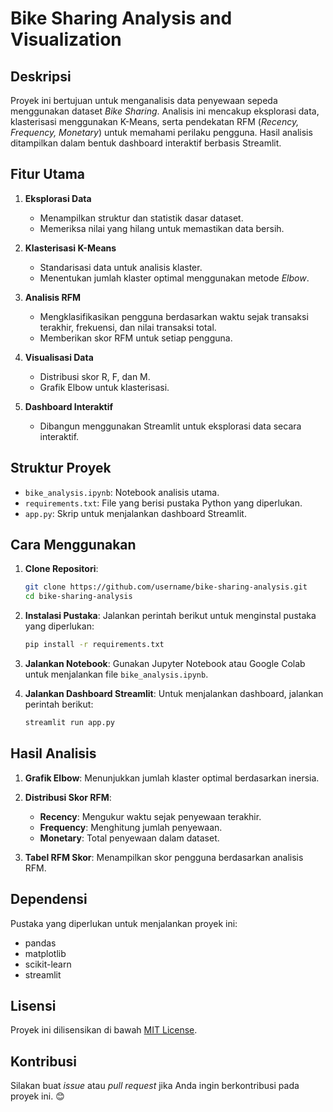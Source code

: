 # Bike Sharing Analysis and Visualization

## Deskripsi
Proyek ini bertujuan untuk menganalisis data penyewaan sepeda menggunakan dataset *Bike Sharing*. Analisis ini mencakup eksplorasi data, klasterisasi menggunakan K-Means, serta pendekatan RFM (*Recency, Frequency, Monetary*) untuk memahami perilaku pengguna. Hasil analisis ditampilkan dalam bentuk dashboard interaktif berbasis Streamlit.

## Fitur Utama

1. **Eksplorasi Data**
   - Menampilkan struktur dan statistik dasar dataset.
   - Memeriksa nilai yang hilang untuk memastikan data bersih.

2. **Klasterisasi K-Means**
   - Standarisasi data untuk analisis klaster.
   - Menentukan jumlah klaster optimal menggunakan metode *Elbow*.

3. **Analisis RFM**
   - Mengklasifikasikan pengguna berdasarkan waktu sejak transaksi terakhir, frekuensi, dan nilai transaksi total.
   - Memberikan skor RFM untuk setiap pengguna.

4. **Visualisasi Data**
   - Distribusi skor R, F, dan M.
   - Grafik Elbow untuk klasterisasi.

5. **Dashboard Interaktif**
   - Dibangun menggunakan Streamlit untuk eksplorasi data secara interaktif.

## Struktur Proyek

- `bike_analysis.ipynb`: Notebook analisis utama.
- `requirements.txt`: File yang berisi pustaka Python yang diperlukan.
- `app.py`: Skrip untuk menjalankan dashboard Streamlit.

## Cara Menggunakan

1. **Clone Repositori**:
   ```bash
   git clone https://github.com/username/bike-sharing-analysis.git
   cd bike-sharing-analysis
   ```

2. **Instalasi Pustaka**:
   Jalankan perintah berikut untuk menginstal pustaka yang diperlukan:
   ```bash
   pip install -r requirements.txt
   ```

3. **Jalankan Notebook**:
   Gunakan Jupyter Notebook atau Google Colab untuk menjalankan file `bike_analysis.ipynb`.

4. **Jalankan Dashboard Streamlit**:
   Untuk menjalankan dashboard, jalankan perintah berikut:
   ```bash
   streamlit run app.py
   ```

## Hasil Analisis

1. **Grafik Elbow**:
   Menunjukkan jumlah klaster optimal berdasarkan inersia.

2. **Distribusi Skor RFM**:
   - **Recency**: Mengukur waktu sejak penyewaan terakhir.
   - **Frequency**: Menghitung jumlah penyewaan.
   - **Monetary**: Total penyewaan dalam dataset.

3. **Tabel RFM Skor**:
   Menampilkan skor pengguna berdasarkan analisis RFM.

## Dependensi

Pustaka yang diperlukan untuk menjalankan proyek ini:

- pandas
- matplotlib
- scikit-learn
- streamlit

## Lisensi
Proyek ini dilisensikan di bawah [MIT License](LICENSE).

## Kontribusi
Silakan buat *issue* atau *pull request* jika Anda ingin berkontribusi pada proyek ini. 😊
